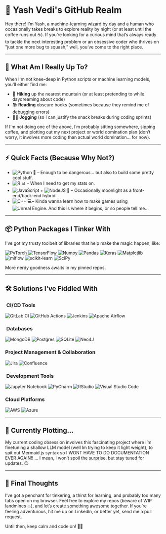 # 👾 Yash Vedi's GitHub Realm

Hey there! I’m Yash, a machine-learning wizard by day and a human who occasionally takes breaks to explore reality by night (or at least until the coffee runs out ☕). If you’re looking for a curious mind that’s always ready to tackle the next interesting problem or an obsessive coder who thrives on "just one more bug to squash," well, you’ve come to the right place.

---

## 🔬 What Am I Really Up To?

When I'm not knee-deep in Python scripts or machine learning models, you'll either find me:

- 🌲 **Hiking** up the nearest mountain (or at least pretending to while daydreaming about code)
- 📚 **Reading** obscure books (sometimes because they remind me of debugging errors)
- 🏃‍♂️ **Jogging** (so I can justify the snack breaks during coding sprints)

If I'm not doing one of the above, I’m probably sitting somewhere, sipping coffee, and plotting out my next project or world domination plan (don’t worry, it involves more coding than actual world domination... for now).

---

## ⚡ Quick Facts (Because Why Not?)

- ![Python](https://img.shields.io/badge/python-3670A0?style=flat&logo=python&logoColor=ffdd54) 🐍 – Enough to be dangerous... but also to build some pretty cool stuff.
- ![R](https://img.shields.io/badge/r-%23276DC3.svg?style=flat&logo=r&logoColor=white) 📊 - When I need to get my stats on.
- ![JavaScript](https://img.shields.io/badge/javascript-%23323330.svg?style=flat&logo=javascript&logoColor=%23F7DF1E) + ![NodeJS](https://img.shields.io/badge/node.js-6DA55F?style=flat&logo=node.js&logoColor=white) 🚀 – Occasionally moonlight as a front-end/back-end hybrid.
- ![C++](https://img.shields.io/badge/c++-%2300599C.svg?style=flat&logo=c%2B%2B&logoColor=white) 💻– Kinda wanna learn how to make games using ![Unreal Engine](https://img.shields.io/badge/unrealengine-%23313131.svg?style=flat&logo=unrealengine&logoColor=white). And this is where it begins, or so people tell me... 

---

## 📦 Python Packages I Tinker With

I've got my trusty toolbelt of libraries that help make the magic happen, like:

![PyTorch](https://img.shields.io/badge/-PyTorch-EE4C2C?style=flat&logo=pytorch&logoColor=white)
![TensorFlow](https://img.shields.io/badge/-TensorFlow-FF6F00?style=flat&logo=tensorflow&logoColor=white)
![Numpy](https://img.shields.io/badge/-Numpy-013243?style=flat&logo=numpy&logoColor=white)
![Pandas](https://img.shields.io/badge/-Pandas-150458?style=flat&logo=pandas&logoColor=white)
![Keras](https://img.shields.io/badge/Keras-%23D00000.svg?style=flat&logo=Keras&logoColor=white)
![Matplotlib](https://img.shields.io/badge/Matplotlib-%23ffffff.svg?style=flat&logo=Matplotlib&logoColor=black)
![mlflow](https://img.shields.io/badge/mlflow-%23d9ead3.svg?style=flat&logo=numpy&logoColor=blue)
![scikit-learn](https://img.shields.io/badge/scikit--learn-%23F7931E.svg?style=flat&logo=scikit-learn&logoColor=white)
![SciPy](https://img.shields.io/badge/SciPy-%230C55A5.svg?style=flat&logo=scipy&logoColor=%white)

More nerdy goodness awaits in my pinned repos.

---

## 🛠️ Solutions I've Fiddled With
### ️ CI/CD Tools

![GitLab CI](https://img.shields.io/badge/gitlab%20ci-%23181717.svg?style=flat&logo=gitlab&logoColor=white)
![GitHub Actions](https://img.shields.io/badge/github%20actions-%232671E5.svg?style=flat&logo=githubactions&logoColor=white)
![Jenkins](https://img.shields.io/badge/jenkins-%232C5263.svg?style=flat&logo=jenkins&logoColor=white)
![Apache Airflow](https://img.shields.io/badge/Apache%20Airflow-017CEE?style=flat&logo=Apache%20Airflow&logoColor=white)

### ️ Databases

![MongoDB](https://img.shields.io/badge/MongoDB-%234ea94b.svg?style=flat&logo=mongodb&logoColor=white)
![Postgres](https://img.shields.io/badge/postgres-%23316192.svg?style=flat&logo=postgresql&logoColor=white)
![SQLite](https://img.shields.io/badge/sqlite-%2307405e.svg?style=flat&logo=sqlite&logoColor=white)
![Neo4J](https://img.shields.io/badge/Neo4j-008CC1?style=flat&logo=neo4j&logoColor=white)

###  Project Management & Collaboration

![Jira](https://img.shields.io/badge/jira-%230A0FFF.svg?style=flat&logo=jira&logoColor=white)
![Confluence](https://img.shields.io/badge/confluence-%23172BF4.svg?style=flat&logo=confluence&logoColor=white)

### ️ Development Tools

![Jupyter Notebook](https://img.shields.io/badge/jupyter-%23FA0F00.svg?style=flat&logo=jupyter&logoColor=white)
![PyCharm](https://img.shields.io/badge/pycharm-143?style=flat&logo=pycharm&logoColor=black&color=black&labelColor=green)
![RStudio](https://img.shields.io/badge/RStudio-4285F4?style=flat&logo=rstudio&logoColor=white)
![Visual Studio Code](https://img.shields.io/badge/Visual%20Studio%20Code-0078d7.svg?style=flat&logo=visual-studio-code&logoColor=white)

###  Cloud Platforms

![AWS](https://img.shields.io/badge/AWS-%23FF9900.svg?style=flat&logo=amazon-aws&logoColor=white)
![Azure](https://img.shields.io/badge/azure-%230072C6.svg?style=flat&logo=microsoftazure&logoColor=white)

---

## 🔭 Currently Plotting...

My current coding obsession involves this fascinating project where I’m finetuning a shallow LLM model (well Im trying to keep it light weight), to spit out Mermaid.js syntax so I WONT HAVE TO DO DOCUMENTATION EVER AGAIN!! ... I mean, I won’t spoil the surprise, but stay tuned for updates. 😉

---

## 🎯 Final Thoughts

I’ve got a penchant for tinkering, a thirst for learning, and probably too many tabs open on my browser. Feel free to explore my repos (beware of WIP landmines 💥), and let’s create something awesome together. If you’re feeling adventurous, hit me up on LinkedIn, or better yet, send me a pull request.

Until then, keep calm and code on! 🚀👾

